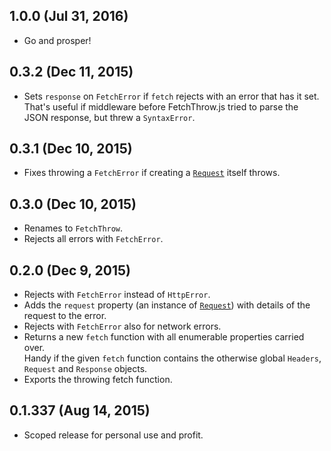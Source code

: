 ## 1.0.0 (Jul 31, 2016)
- Go and prosper!

## 0.3.2 (Dec 11, 2015)
- Sets `response` on `FetchError` if `fetch` rejects with an error that has it
  set.  
  That's useful if middleware before FetchThrow.js tried to parse the JSON
  response, but threw a `SyntaxError`.

## 0.3.1 (Dec 10, 2015)
- Fixes throwing a `FetchError` if creating a [`Request`][] itself throws.

## 0.3.0 (Dec 10, 2015)
- Renames to `FetchThrow`.
- Rejects all errors with `FetchError`.

## 0.2.0 (Dec 9, 2015)
- Rejects with `FetchError` instead of `HttpError`.
- Adds the `request` property (an instance of [`Request`][]) with details of the
  request to the error.
- Rejects with `FetchError` also for network errors.
- Returns a new `fetch` function with all enumerable properties carried over.  
  Handy if the given `fetch` function contains the otherwise global `Headers`,
  `Request` and `Response` objects.
- Exports the throwing fetch function.

[`Request`]: https://developer.mozilla.org/en-US/docs/Web/API/Request

## 0.1.337 (Aug 14, 2015)
- Scoped release for personal use and profit.
